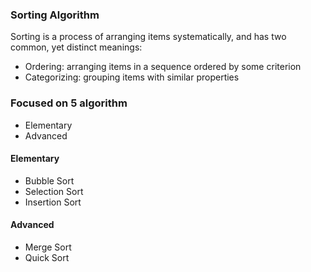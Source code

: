 ### Sorting Algorithm

Sorting is a process of arranging items systematically, and has two common, yet
distinct meanings:

* Ordering: arranging items in a sequence ordered by some criterion
* Categorizing: grouping items with similar properties


### Focused on 5 algorithm
* Elementary
* Advanced

#### Elementary
* Bubble Sort
* Selection Sort
* Insertion Sort

#### Advanced
* Merge Sort
* Quick Sort